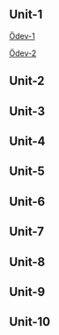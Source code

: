 ## Unit-1

[Ödev-1](Unit1-Practice1.pdf)

[Ödev-2](5.1.2.pdf)

## Unit-2

## Unit-3

## Unit-4

## Unit-5

## Unit-6

## Unit-7

## Unit-8

## Unit-9

## Unit-10
